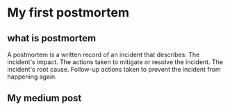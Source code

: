 # My first postmortem
## what is postmortem
A postmortem is a written record of an incident that describes: The incident's impact.
The actions taken to mitigate or resolve the incident.
The incident's root cause. Follow-up actions taken to prevent the incident from happening again.

## My medium post
